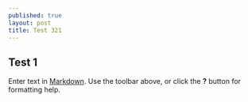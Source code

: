 ```yaml
---
published: true
layout: post
title: Test 321
---
```




## Test 1

Enter text in [Markdown](http://daringfireball.net/projects/markdown/). Use the toolbar above, or click the **?** button for formatting help.
